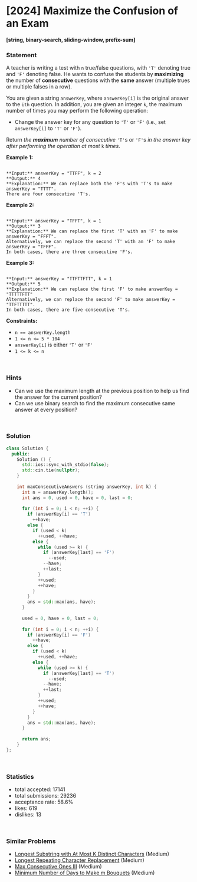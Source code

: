 # [2024] Maximize the Confusion of an Exam

**[string, binary-search, sliding-window, prefix-sum]**

### Statement

A teacher is writing a test with `n` true/false questions, with `'T'` denoting true and `'F'` denoting false. He wants to confuse the students by **maximizing** the number of **consecutive** questions with the **same** answer (multiple trues or multiple falses in a row).

You are given a string `answerKey`, where `answerKey[i]` is the original answer to the `ith` question. In addition, you are given an integer `k`, the maximum number of times you may perform the following operation:

* Change the answer key for any question to `'T'` or `'F'` (i.e., set `answerKey[i]` to `'T'` or `'F'`).



Return *the **maximum** number of consecutive* `'T'`s or `'F'`s *in the answer key after performing the operation at most* `k` *times*.


**Example 1:**

```

**Input:** answerKey = "TTFF", k = 2
**Output:** 4
**Explanation:** We can replace both the 'F's with 'T's to make answerKey = "TTTT".
There are four consecutive 'T's.

```

**Example 2:**

```

**Input:** answerKey = "TFFT", k = 1
**Output:** 3
**Explanation:** We can replace the first 'T' with an 'F' to make answerKey = "FFFT".
Alternatively, we can replace the second 'T' with an 'F' to make answerKey = "TFFF".
In both cases, there are three consecutive 'F's.

```

**Example 3:**

```

**Input:** answerKey = "TTFTTFTT", k = 1
**Output:** 5
**Explanation:** We can replace the first 'F' to make answerKey = "TTTTTFTT"
Alternatively, we can replace the second 'F' to make answerKey = "TTFTTTTT". 
In both cases, there are five consecutive 'T's.

```

**Constraints:**
* `n == answerKey.length`
* `1 <= n <= 5 * 104`
* `answerKey[i]` is either `'T'` or `'F'`
* `1 <= k <= n`


<br>

### Hints

- Can we use the maximum length at the previous position to help us find the answer for the current position?
- Can we use binary search to find the maximum consecutive same answer at every position?

<br>

### Solution

```cpp
class Solution {
  public:
    Solution () {
      std::ios::sync_with_stdio(false);
      std::cin.tie(nullptr);
    }
  
    int maxConsecutiveAnswers (string answerKey, int k) {
      int n = answerKey.length();
      int ans = 0, used = 0, have = 0, last = 0;
      
      for (int i = 0; i < n; ++i) {
        if (answerKey[i] == 'T')
          ++have;
        else {
          if (used < k)
            ++used, ++have;
          else {
            while (used >= k) {
              if (answerKey[last] == 'F')
                --used;
              --have;
              ++last;
            }
            ++used;
            ++have;
          }
        }
        ans = std::max(ans, have);
      }
      
      used = 0, have = 0, last = 0;
      
      for (int i = 0; i < n; ++i) {
        if (answerKey[i] == 'F')
          ++have;
        else {
          if (used < k)
            ++used, ++have;
          else {
            while (used >= k) {
              if (answerKey[last] == 'T')
                --used;
              --have;
              ++last;
            }
            ++used;
            ++have;
          }
        }
        ans = std::max(ans, have);
      }
      
      return ans;
    }
};
```

<br>

### Statistics

- total accepted: 17141
- total submissions: 29236
- acceptance rate: 58.6%
- likes: 619
- dislikes: 13

<br>

### Similar Problems

- [Longest Substring with At Most K Distinct Characters](https://leetcode.com/problems/longest-substring-with-at-most-k-distinct-characters) (Medium)
- [Longest Repeating Character Replacement](https://leetcode.com/problems/longest-repeating-character-replacement) (Medium)
- [Max Consecutive Ones III](https://leetcode.com/problems/max-consecutive-ones-iii) (Medium)
- [Minimum Number of Days to Make m Bouquets](https://leetcode.com/problems/minimum-number-of-days-to-make-m-bouquets) (Medium)

